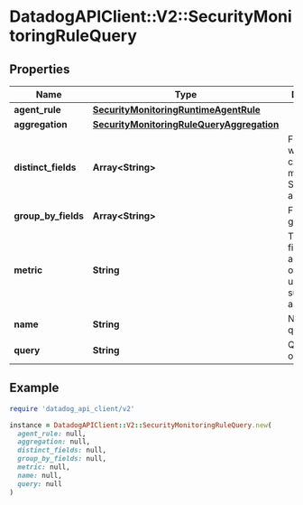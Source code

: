 # DatadogAPIClient::V2::SecurityMonitoringRuleQuery

## Properties

| Name                | Type                                                                                    | Description                                                                | Notes      |
| ------------------- | --------------------------------------------------------------------------------------- | -------------------------------------------------------------------------- | ---------- |
| **agent_rule**      | [**SecurityMonitoringRuntimeAgentRule**](SecurityMonitoringRuntimeAgentRule.md)         |                                                                            | [optional] |
| **aggregation**     | [**SecurityMonitoringRuleQueryAggregation**](SecurityMonitoringRuleQueryAggregation.md) |                                                                            | [optional] |
| **distinct_fields** | **Array&lt;String&gt;**                                                                 | Field for which the cardinality is measured. Sent as an array.             | [optional] |
| **group_by_fields** | **Array&lt;String&gt;**                                                                 | Fields to group by.                                                        | [optional] |
| **metric**          | **String**                                                                              | The target field to aggregate over when using the sum or max aggregations. | [optional] |
| **name**            | **String**                                                                              | Name of the query.                                                         | [optional] |
| **query**           | **String**                                                                              | Query to run on logs.                                                      | [optional] |

## Example

```ruby
require 'datadog_api_client/v2'

instance = DatadogAPIClient::V2::SecurityMonitoringRuleQuery.new(
  agent_rule: null,
  aggregation: null,
  distinct_fields: null,
  group_by_fields: null,
  metric: null,
  name: null,
  query: null
)
```
